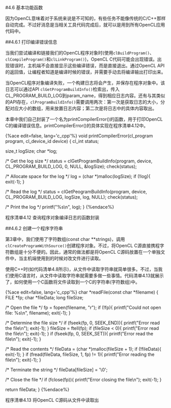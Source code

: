 #4.6 基本功能函数

因为OpenCL意味着对于系统来说是不可知的，有些任务不能像传统的C/C++那样自动完成。不过好消息是当相关工具代码完成后，就可以是用到所有OpenCL应用代码中。

##4.6.1 打印编译错误信息

当我们尝试编译和链接我们的OpenCL程序对象时(使用`clBuildProgram()`、`clCompileProgram()`和`clLinkProgram()`)，OpenCL C代码可能会出现错误。出现错误时，主机端不会直接显示这些编译错误，而是直接退出。通过OpenCL API的返回值，让编程者知道是编译时候的错误，并需要手动去将编译输出打印出来。

当OpenCL程序对象编译失败，一个构建日志将会产生，并保存在程序对象中。该日志可以通过API `clGetProgramBuildInfo()`检索出，传入CL_PROGRAM_BUILD_LOG到param_name，得到相应日志内容。还有与其类似的API存在，`clProgramBuildInfo()`需要调用两次：第一次是获取日志的大小，分配对应大小的数组，用来放置日志内容；第二次是将日志中的具体内容取出。

本章中我们自己封装了一个名为printCompilerError()的函数，用于打印OpenCL C的编译错误信息。printCompilerError()的具体实现在程序清单4.12中。

{%ace edit=false, lang='c_cpp'%}
void printCompilerError(cl_program program, cl_device_id device)
{
  cl_int status;
  
  size_t logSize;
  char *log;
  
  /* Get the log size */
  status = clGetProgramBuildInfo(program, device, CL_PROGRAM_BUILD_LOG, 0, NULL, &logSize);
  check(status);
  
  /* Allocate space for the log */
  log = (char *)malloc(logSize);
  if (!log){
    exit(-1);
  }
  
  /* Read the log */
  status = clGetPeogramBuildInfo(program, device, CL_PROGRAM_BUILD_LOG, logSize, log, NULL);
  check(status);
  
  /* Print the log */
  printf("%s\n", log);
}
{%endace%}

程序清单4.12 查询程序对象编译日志的函数封装

##4.6.2 创建一个程序字符串

第3章中，我们使用了字符数组(const char **strings)，调用`clCreateProgramWithSource()`创建程序对象。不过，将OpenCL C源直接携程字符数组是十分不便的。因此，通常的做法都是将OpenCL C源码放置在一个单独文件中，当主机端使用到的时候对改文件进行读取。

使用C++时(如代码清单4.8所示)，从文件中读取字符串就简单很多。不过，当我们使用C语言时，从文件中读取字符串就需要多做一些事情。代码清单4.13就展示了，如何使用一个C函数将文件读取到一个C的字符串(字符数组)中。

{%ace edit=false, lang='c_cpp'%}
char *readFile(const char *filename)
{
  FILE *fp;
  char *fileData;
  long fileSize;
  
  /* Open the file */
  fp = fopen(filename, "r");
  if (!fp){
    printf("Could not open file: %s\n", filename);
    exit(-1);
  }
  
  /* Determine the file size */
  if (fseek(fp, 0, SEEK_END)){
    printf("Error read the file\n");
    exit(-1);
  }
  fileSize = ftell(fp);
  if (fileSize < 0){
    printf("Error read the file\n");
    exit(-1);
  }
  if (fseek(fp, 0, SEEK_SET)){
    printf("Error read the file\n");
    exit(-1);
  }
  
  /* Read the contents */
  fileData = (char *)malloc(fileSize + 1);
  if (!fileData){
    exit(-1);
  }
  if (fread(fileData, fileSize, 1, fp) != 1){
    printf("Error reading the file\n");
    exit(-1);
  }
  
  /* Terminate the string */
  fileData[fileSize] = '\0';
  
  /* Close the file */
  if (fclose(fp)){
    printf("Error closing the file\n");
    exit(-1);
  }
  
  return fileData;
}
{%endace%}

程序清单4.13 将OpenCL C源码从文件中读取出